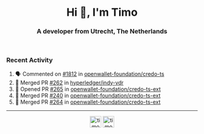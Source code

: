 <h1 align="center">Hi 👋, I'm Timo</h1>
<h3 align="center">A developer from Utrecht, The Netherlands</h3>
<br/>
<!-- https://github.com/rahuldkjain/github-profile-readme-generator --!>

<!--  <p align="left"><img src="https://github-readme-stats.vercel.app/api?username=timoglastra&show_icons=true&count_private=true&" alt="timoglastra" /></p> --!>

<!--
Github language stats
<p align="left"><img src="https://github-readme-stats.vercel.app/api/top-langs/?username=timoglastra&layout=compact" alt="timoglastra" /><p>
-->

<!-- Codestats language stats -->
<!-- <p align="left"><img src="https://codestats-readme.vercel.app/api/top-langs/?username=timoglastra&layout=compact&language_count=12" alt="timoglastra" /><p>    --!>
  
<h3>Recent Activity</h3>

<!--START_SECTION:activity-->
1. 🗣 Commented on [#1812](https://github.com/openwallet-foundation/credo-ts/issues/1812#issuecomment-2029431609) in [openwallet-foundation/credo-ts](https://github.com/openwallet-foundation/credo-ts)
2. 🎉 Merged PR [#262](https://github.com/hyperledger/indy-vdr/pull/262) in [hyperledger/indy-vdr](https://github.com/hyperledger/indy-vdr)
3. 💪 Opened PR [#265](https://github.com/openwallet-foundation/credo-ts-ext/pull/265) in [openwallet-foundation/credo-ts-ext](https://github.com/openwallet-foundation/credo-ts-ext)
4. 🎉 Merged PR [#240](https://github.com/openwallet-foundation/credo-ts-ext/pull/240) in [openwallet-foundation/credo-ts-ext](https://github.com/openwallet-foundation/credo-ts-ext)
5. 🎉 Merged PR [#264](https://github.com/openwallet-foundation/credo-ts-ext/pull/264) in [openwallet-foundation/credo-ts-ext](https://github.com/openwallet-foundation/credo-ts-ext)
<!--END_SECTION:activity-->

---

<p align="center">
<a href="https://twitter.com/timoglastra" target="blank"><img align="center" src="https://cdn.jsdelivr.net/npm/simple-icons@3.0.1/icons/twitter.svg" alt="timoglastra" height="30" width="30" /></a>
<a href="https://linkedin.com/in/timoglastra" target="blank"><img align="center" src="https://cdn.jsdelivr.net/npm/simple-icons@3.0.1/icons/linkedin.svg" alt="timoglastra" height="30" width="30" /></a>
</p>



